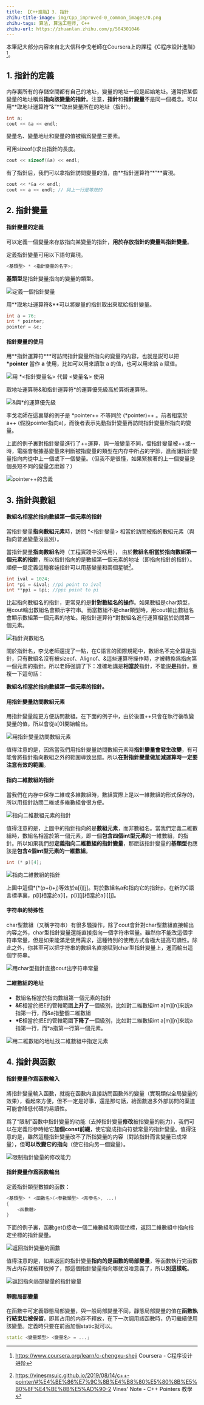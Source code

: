 ```yaml
---
title: 【C++進階】3. 指針
zhihu-title-image: img/Cpp_improved-0_common_images/0.png
zhihu-tags: 算法, 算法工程师, C++
zhihu-url: https://zhuanlan.zhihu.com/p/504301046
---
```

本筆記大部分内容來自北大信科李戈老師在Coursera上的課程《C程序設計進階》[^1]。

## 1. 指針的定義

内存裏所有的存儲空間都有自己的地址，變量的地址一般是起始地址。通常把某個變量的地址稱爲**指向該變量的指針**。注意，**指針**和**指針變量**不是同一個概念。可以用**取地址運算符“&”**取出變量所在的地址（指針）。
```cpp
int a;
cout << &a << endl;
```

變量名、變量地址和變量的值被稱爲變量三要素。

可用sizeof()求出指針的長度。
```cpp
cout << sizeof(&a) << endl;
```

有了指針后，我們可以拿指針訪問變量的值，由**指針運算符“\*”**實現。
```cpp
cout << *&a << endl;
cout << a << endl; // 與上一行是等效的
```

## 2. 指針變量

#### 指針變量的定義

可以定義一個變量來存放指向某變量的指針，**用於存放指針的變量叫指針變量**。

定義指針變量可用以下語句實現。
```cpp
<基類型> * <指針變量的名字>;
```

**基類型**是指針變量指向的變量的類型。

![定義一個指針變量](img/Cpp_improved-03_pointer/2-1.png)

用**取地址運算符&**可以將變量的指針取出來賦給指針變量。
```cpp
int a = 76;
int * pointer;
pointer = &c;
```

#### 指針變量的使用

用**指針運算符\***可訪問指針變量所指向的變量的内容，也就是説可以把 **\*pointer** 當作 **a** 使用，比如可以用來讀取 a 的值，也可以用來給 a 賦值。

![用 *<指針變量名> 代替 <變量名> 使用](img/Cpp_improved-03_pointer/2-2.png)

取地址運算符&和指針運算符\*的運算優先級高於算術運算符。

![&與\*的運算優先級](img/Cpp_improved-03_pointer/2-3.png)

李戈老師在這裏舉的例子是 \*pointer++ 不等同於 (\*pointer)++ 。前者相當於 a++ (假設pointer指向a)，而後者表示先動指針變量再訪問指針變量所指向的變量。

上面的例子裏對指針變量進行了++運算，與一般變量不同，儅指針變量被++或--時，電腦會根據基變量來判斷被指變量的類型在内存中所占的字節，進而讓指針變量指向内從中上一個或下一個變量。（但我不是很懂，如果緊挨著的上一個變量是個長短不同的變量怎麽辦？）

![pointer++的含義](img/Cpp_improved-03_pointer/2-4.png)

## 3. 指針與數組

#### 數組名相當於指向數組第一個元素的指針

當指針變量**指向數組元素**時，訪問 \*<指針變量> 相當於訪問被指的數組元素（與指向普通變量沒區別）。

當指針變量**指向數組名**時（工程實踐中沒啥用）， 由於**數組名相當於指向數組第一個元素的指針**，所以指針指向的是數組第一個元素的地址（即指向指針的指針）。 順便一提定義這種套娃指針可以用基變量和兩個星號[^2]。
```cpp
int ival = 1024;
int *pi = &ival; //pi point to ival
int **ppi = &pi; //ppi point to pi
```

比起指向數組名的指針，更常見的是**針對數組名的操作**。如果數組是char類型，用cout輸出數組名會顯示字符串。而當數組不是char類型時，用cout輸出數組名會顯示數組第一個元素的地址。用指針運算符\*對數組名進行運算相當於訪問第一個元素。

![指針與數組名](img/Cpp_improved-03_pointer/2-5.png)

關於指針名，李戈老師還提了一點，在C語言的國際規範中，數組名不完全算是指針，只有數組名沒有被sizeof、Alignof、&這些運算符操作時，才被轉換爲指向第一個元素的指針。所以老師强調了下：准確地講是**相當於**指針，不能説**是**指針。重複一下這句話：

**數組名相當於指向數組第一個元素的指針。**

#### 用指針變量訪問數組元素

用指針變量能更方便訪問數組。在下面的例子中，由於後置++只會在執行後改變變量的值，所以會從a[0]開始輸出。

![用指針變量訪問數組元素](img/Cpp_improved-03_pointer/2-6.png)

值得注意的是，因爲當我們用指針變量訪問數組元素時**指針變量會發生改變**，有可能會將指針指向數組之外的範圍導致出錯。所以**在對指針變量做加減運算時一定要注意有效的範圍**。

#### 指向二維數組的指針

當我們在内存中保存二維或多維數組時，數組實際上是以一維數組的形式保存的，所以用指針訪問二維或多維數組會很方便。

![指向二維數組元素的指針](img/Cpp_improved-03_pointer/2-7.png)

值得注意的是，上圖中的指針指向的是**數組元素**，而非數組名。當我們定義二維數組時，數組名相當於第一個元素，即一個**包含四個int型元素**的一維數組，的指針。所以如果我們想**定義指向二維數組的指針變量**，那麽該指針變量的**基類型**也應該是**包含4個int型元素的一維數組**。
```cpp
int (* p)[4];
```

![指向二維數組的指針](img/Cpp_improved-03_pointer/2-8.png)

上圖中這個\*(\*(p+i)+j)等效於a[i][j]。對於數組名a和指向它的指針p，在新的C語言標準裏，p[i]相當於a[i]，p[i][j]相當於a[i][j]。

#### 字符串的特殊性

char型數組（又稱字符串）有很多騷操作，除了cout會針對char型數組直接輸出内容之外，char型指針變量還能直接指向一個字符串常量。雖然你不能改這個字符串常量，但是如果能滿足使用需求，這種特別的使用方式會極大提高可讀性。除此之外，你甚至可以把字符串的數組名直接賦到char型指針變量上，進而輸出這個字符串。

![用char型指針直接cout出字符串常量](img/Cpp_improved-03_pointer/2-9.png)

#### 二維數組的地址

- 數組名相當於指向數組第一個元素的指針
- **&E**相當於把E的管轄範圍**上升了**一個級別，比如對二維數組int a[m][n]來説a指第一行，而&a指整個二維數組
- **\*E**相當於把E的管轄範圍**下降了**一個級別，比如對二維數組int a[m][n]來説a指第一行，而\*a指第一行第一個元素。

![用二維數組的地址找二維數組中指定元素](img/Cpp_improved-03_pointer/2-10.png)

## 4. 指針與函數

#### 指針變量作爲函數輸入

將指針變量輸入函數，就能在函數内直接訪問函數外的變量（實現類似全局變量的效果），看起來方便，但不一定是好事，還是那句話，給函數過多外部訪問的渠道可能會降低代碼的易讀性。

爲了“限制”函數中指針變量的功能（去掉指針變量**修改**被指變量的能力），我們可以在定義形參時給它**加個const前綴**，使它變成指向符號常量的指針變量。值得注意的是，雖然這種指針變量改不了所指變量的内容（對該指針而言變量已成常量），但**可以改變它的指向**（使它指向另一個變量）。

![限制指針變量的修改能力](img/Cpp_improved-03_pointer/4-1.png)

#### 指針變量作爲函數輸出

定義指針類型數據的函數：
```cpp
<基類型> * <函數名>(<參數類型> <形參名>, ...)
{
    <函數體>
}
```

下面的例子裏，函數get()接收一個二維數組和兩個坐標，返回二維數組中指向指定坐標的指針變量。

![返回指針變量的函數](img/Cpp_improved-03_pointer/4-2.png)

值得注意的是，如果返回的指針變量**指向的是函數的局部變量**，等函數執行完函數所占内存就被釋放掉了，那這個指針變量指向哪就沒啥意義了，所以**別這樣乾**。

![返回指向局部變量的指針變量](img/Cpp_improved-03_pointer/4-2.png)

#### 靜態局部變量

在函數中可定義靜態局部變量，與一般局部變量不同，靜態局部變量的值在**函數執行結束后被保留**，即其占用的内存不釋放，在下一次調用該函數時，仍可繼續使用該變量。定義時只要在前面加個static就可以。
```cpp
static <變量類型> <變量名> = ...;
```

[^1]: https://www.coursera.org/learn/c-chengxu-sheji Coursera - C程序设计进阶
[^2]: https://vinesmsuic.github.io/2019/08/14/c++-pointer/#%E4%BE%86%E7%9C%8B%E4%B8%80%E5%80%8B%E5%B0%8F%E4%BE%8B%E5%AD%90-2 Vines' Note - C++ Pointers 教學
